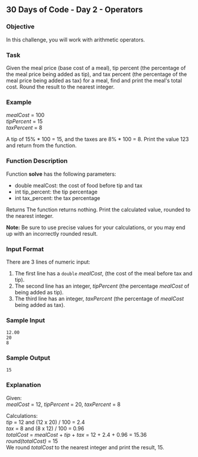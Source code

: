 ## 30 Days of Code - Day 2 - Operators

### Objective

In this challenge, you will work with arithmetic operators.

### Task

Given the meal price (base cost of a meal), tip percent (the percentage of the meal price being added as tip), and tax percent (the percentage of the meal price being added as tax) for a meal, find and print the meal's total cost. Round the result to the nearest integer.

### Example

<i>mealCost</i> = 100<br>
<i>tipPercent</i> = 15<br>
<i>taxPercent</i> = 8

A tip of 15% * 100 = 15, and the taxes are 8% * 100 = 8. Print the value 123 and return from the function.

### Function Description

Function <b>solve</b> has the following parameters:

<ul>
<li>double mealCost: the cost of food before tip and tax </li>
<li>int tip_percent: the tip percentage</li>
<li>int tax_percent: the tax percentage</li>
</ul>

Returns The function returns nothing. Print the calculated value, rounded to the nearest integer. 

<b>Note:</b> Be sure to use precise values for your calculations, or you may end up with an incorrectly rounded result.

### Input Format

There are 3 lines of numeric input: 

1. The first line has a ```double``` <i>mealCost</i>, (the cost of the meal before tax and tip).
2. The second line has an integer, <i>tipPercent</i> (the percentage <i>mealCost</i> of being added as tip).
3. The third line has an integer, <i>taxPercent</i> (the percentage of <i>mealCost</i> being added as tax).

### Sample Input

```
12.00
20
8
```

### Sample Output

```
15
```

### Explanation

Given:<br>
<i>mealCost</i> = 12, <i>tipPercent</i> = 20, <i>taxPercent</i> = 8

Calculations:<br>
<i>tip</i> = 12 and (12 x 20) / 100 = 2.4<br>
<i>tax</i> = 8 and (8 x 12) / 100 = 0.96<br>
<i>totalCost</i> = <i>mealCost</i> + <i>tip</i> + <i>tax</i> = 12 + 2.4 + 0.96 = 15.36<br>
<i>round(totalCost)</i> = 15<br>
We round <i>totalCost</i> to the nearest integer and print the result, 15.
